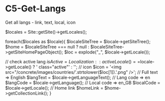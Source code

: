 # C5-Get-Langs
Get all langs - link, text, local, icon

$locales = Site::getSite()->getLocales();

foreach($locales as $locale){
	$localeSiteTree = $locale->getSiteTree();
	$home = $localeSiteTree === null ? null : $localeSiteTree->getSiteHomePageObject();
	$loc = explode("_", $locale->getLocale());
  
  // check active lang
  $isActive = Localization::activeLocale()==$locale->getLocale() ? ' class="active"' : '';
  // icon
  $icon = '<img src="/concrete/images/countries/'.strtolower($loc[1]).'.png" />';
  // Full text => English
  $langText = $locale->getLanguageText();
  // Lang code => en
  $langCode = $locale->getLanguage();
  // Local code => en_GB
  $localCode = $locale->getLocale();
  // Home link
  $homeLink = $home->getCollectionLink();
}
